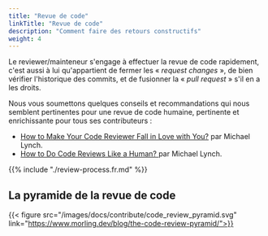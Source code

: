 ```yaml
---
title: "Revue de code"
linkTitle: "Revue de code"
description: "Comment faire des retours constructifs"
weight: 4
---
```


Le reviewer/mainteneur s'engage à effectuer la revue de code rapidement, c'est aussi à lui qu'appartient de fermer les « _request changes_ », de bien vérifier l'historique des commits, et de fusionner la « _pull request_ » s'il en a les droits.

Nous vous soumettons quelques conseils et recommandations qui nous semblent pertinentes pour une revue de code humaine, pertinente et enrichissante pour tous ses contributeurs :
- [How to Make Your Code Reviewer Fall in Love with You?](https://mtlynch.io/code-review-love/) par Michael Lynch.
- [How to Do Code Reviews Like a Human? ](https://mtlynch.io/human-code-reviews-1/) par Michael Lynch.

{{% include "./review-process.fr.md" %}}

## La pyramide de la revue de code

{{< figure src="/images/docs/contribute/code_review_pyramid.svg" link="https://www.morling.dev/blog/the-code-review-pyramid/">}}
